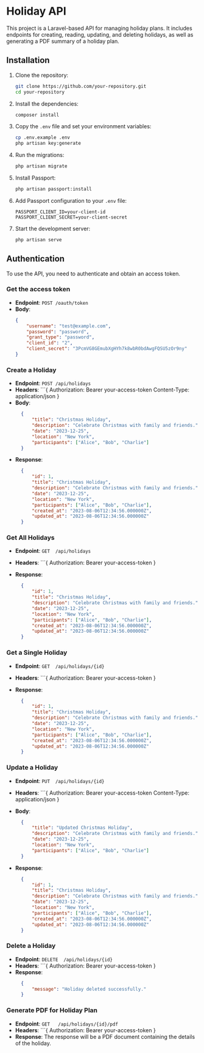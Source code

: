 # Holiday API

This project is a Laravel-based API for managing holiday plans. It includes endpoints for creating, reading, updating, and deleting holidays, as well as generating a PDF summary of a holiday plan.

## Installation

1. Clone the repository:
    ```bash
    git clone https://github.com/your-repository.git
    cd your-repository
    ```

2. Install the dependencies:
    ```bash
    composer install
    ```

3. Copy the `.env` file and set your environment variables:
    ```bash
    cp .env.example .env
    php artisan key:generate
    ```

4. Run the migrations:
    ```bash
    php artisan migrate
    ```

5. Install Passport:
    ```bash
    php artisan passport:install
    ```

6. Add Passport configuration to your `.env` file:
    ```env
    PASSPORT_CLIENT_ID=your-client-id
    PASSPORT_CLIENT_SECRET=your-client-secret
    ```

7. Start the development server:
    ```bash
    php artisan serve
    ```

## Authentication

To use the API, you need to authenticate and obtain an access token.

### Get the access token

- **Endpoint**: `POST /oauth/token`
- **Body**:
  ```json
  {
      "username": "test@example.com",
      "password": "password",
      "grant_type": "password",
      "client_id": "2",
      "client_secret": "3PcmVG8GEmubXgHYh7k8wbR0bdAwgFQSU5zOr9ny"
  }

### Create a Holiday

- **Endpoint**: `POST /api/holidays`
- **Headers**: ```{
                    Authorization: Bearer your-access-token
                    Content-Type: application/json
                }
- **Body**:
  ```json
    {
        "title": "Christmas Holiday",
        "description": "Celebrate Christmas with family and friends.",
        "date": "2023-12-25",
        "location": "New York",
        "participants": ["Alice", "Bob", "Charlie"]
    }

- **Response**:
  ```json
    {
        "id": 1,
        "title": "Christmas Holiday",
        "description": "Celebrate Christmas with family and friends.",
        "date": "2023-12-25",
        "location": "New York",
        "participants": ["Alice", "Bob", "Charlie"],
        "created_at": "2023-08-06T12:34:56.000000Z",
        "updated_at": "2023-08-06T12:34:56.000000Z"
    }

### Get All Holidays

- **Endpoint**: `GET  /api/holidays`
- **Headers**: ```{
                    Authorization: Bearer your-access-token
                }

- **Response**:
  ```json
    {
        "id": 1,
        "title": "Christmas Holiday",
        "description": "Celebrate Christmas with family and friends.",
        "date": "2023-12-25",
        "location": "New York",
        "participants": ["Alice", "Bob", "Charlie"],
        "created_at": "2023-08-06T12:34:56.000000Z",
        "updated_at": "2023-08-06T12:34:56.000000Z"
    }

### Get a Single Holiday

- **Endpoint**: `GET  /api/holidays/{id}`
- **Headers**: ```{
                    Authorization: Bearer your-access-token
                }

- **Response**:
  ```json
    {
        "id": 1,
        "title": "Christmas Holiday",
        "description": "Celebrate Christmas with family and friends.",
        "date": "2023-12-25",
        "location": "New York",
        "participants": ["Alice", "Bob", "Charlie"],
        "created_at": "2023-08-06T12:34:56.000000Z",
        "updated_at": "2023-08-06T12:34:56.000000Z"
    }

### Update a Holiday

- **Endpoint**: `PUT  /api/holidays/{id}`
- **Headers**: ```{
                    Authorization: Bearer your-access-token
                    Content-Type: application/json
                }

- **Body**:
  ```json
    {
        "title": "Updated Christmas Holiday",
        "description": "Celebrate Christmas with family and friends.",
        "date": "2023-12-25",
        "location": "New York",
        "participants": ["Alice", "Bob", "Charlie"]
    }

- **Response**:
  ```json
    {
        "id": 1,
        "title": "Christmas Holiday",
        "description": "Celebrate Christmas with family and friends.",
        "date": "2023-12-25",
        "location": "New York",
        "participants": ["Alice", "Bob", "Charlie"],
        "created_at": "2023-08-06T12:34:56.000000Z",
        "updated_at": "2023-08-06T12:34:56.000000Z"
    }

### Delete a Holiday

- **Endpoint**: `DELETE  /api/holidays/{id}`
- **Headers**: ```{
                    Authorization: Bearer your-access-token
                }
- **Response**:
  ```json
    {
        "message": "Holiday deleted successfully."
    }

### Generate PDF for Holiday Plan

- **Endpoint**: `GET   /api/holidays/{id}/pdf`
- **Headers**: ```{
                    Authorization: Bearer your-access-token
                }
- **Response**: The response will be a PDF document containing the details of the holiday.